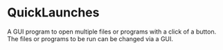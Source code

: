 # QuickLaunches
 A GUI program to open multiple files or programs with a click of a button. The files or programs to be run can be changed via a GUI.
